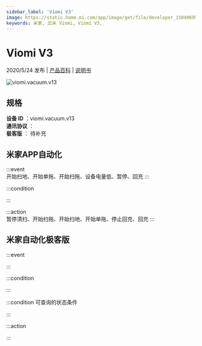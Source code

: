```yaml
---
sidebar_label: 'Viomi V3'
image: https://static.home.mi.com/app/image/get/file/developer_1584069500lejfge61.png
keywords: 米家, 云米 Viomi, Viomi V3, 
---
```

# Viomi V3

2020/5/24 发布 | [产品百科](https://home.mi.com/webapp/content/baike/product/index.html?model=viomi.vacuum.v13/) | [说明书](https://home.mi.com/views/introduction.html?model=viomi.vacuum.v13&region=cn)

![viomi.vacuum.v13](https://static.home.mi.com/app/image/get/file/developer_1584069500lejfge61.png)

## 规格  
> 
**设备 ID** ：viomi.vacuum.v13  
**通讯协议** ：  
**极客版**  ： 待补充 


## 米家APP自动化  

:::event  
开始扫地、开始单拖、开始扫拖、设备电量低、暂停、回充
:::

:::condition  

:::

:::action   
暂停清扫、开始扫拖、开始扫地、开始单拖、停止回充、回充
:::

## 米家自动化极客版  

:::event  

:::

:::condition  

:::

:::condition 可查询的状态条件  

:::

:::action  

:::

        
